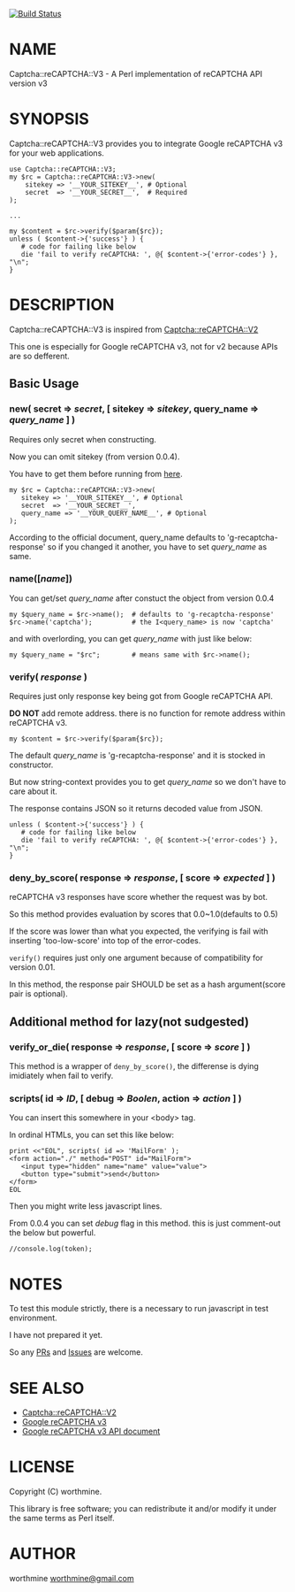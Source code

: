 [![Build Status](https://travis-ci.com/worthmine/Captcha-reCAPTCHA-V3.svg?branch=master)](https://travis-ci.com/worthmine/Captcha-reCAPTCHA-V3)
# NAME

Captcha::reCAPTCHA::V3 - A Perl implementation of reCAPTCHA API version v3

# SYNOPSIS

Captcha::reCAPTCHA::V3 provides you to integrate Google reCAPTCHA v3 for your web applications.

    use Captcha::reCAPTCHA::V3;
    my $rc = Captcha::reCAPTCHA::V3->new(
        sitekey => '__YOUR_SITEKEY__', # Optional
        secret  => '__YOUR_SECRET__',  # Required
    );
    
    ...
    
    my $content = $rc->verify($param{$rc});
    unless ( $content->{'success'} ) {
       # code for failing like below
       die 'fail to verify reCAPTCHA: ', @{ $content->{'error-codes'} }, "\n";
    }
    

# DESCRIPTION

Captcha::reCAPTCHA::V3 is inspired from [Captcha::reCAPTCHA::V2](https://metacpan.org/pod/Captcha%3A%3AreCAPTCHA%3A%3AV2)

This one is especially for Google reCAPTCHA v3, not for v2 because APIs are so defferent.

## Basic Usage

### new( secret => _secret_, \[ sitekey => _sitekey_, query\_name => _query\_name_ \] )

Requires only secret when constructing.

Now you can omit sitekey (from version 0.0.4).

You have to get them before running from [here](https://www.google.com/recaptcha/intro/v3.html).

    my $rc = Captcha::reCAPTCHA::V3->new(
       sitekey => '__YOUR_SITEKEY__', # Optional
       secret  => '__YOUR_SECRET__',
       query_name => '__YOUR_QUERY_NAME__', # Optional
    );

According to the official document, query\_name defaults to 'g-recaptcha-response'
so if you changed it another, you have to set _query\_name_ as same.

### name(\[_name_\])

You can get/set _query\_name_ after constuct the object from version 0.0.4

    my $query_name = $rc->name();  # defaults to 'g-recaptcha-response'
    $rc->name('captcha');          # the I<query_name> is now 'captcha' 

and with overlording, you can get _query\_name_ with just like below:

    my $query_name = "$rc";        # means same with $rc->name();

### verify( _response_ )

Requires just only response key being got from Google reCAPTCHA API.

**DO NOT** add remote address. there is no function for remote address within reCAPTCHA v3.

    my $content = $rc->verify($param{$rc});

The default _query\_name_ is 'g-recaptcha-response' and it is stocked in constructor.

But now string-context provides you to get _query\_name_ so we don't have to care about it.

The response contains JSON so it returns decoded value from JSON.

    unless ( $content->{'success'} ) {
       # code for failing like below
       die 'fail to verify reCAPTCHA: ', @{ $content->{'error-codes'} }, "\n";
    }

### deny\_by\_score( response => _response_, \[ score => _expected_ \] )

reCAPTCHA v3 responses have score whether the request was by bot.

So this method provides evaluation by scores that 0.0~1.0(defaults to 0.5)

If the score was lower than what you expected, the verifying is fail
with inserting 'too-low-score' into top of the error-codes.

`verify()` requires just only one argument because of compatibility for version 0.01. 

In this method, the response pair SHOULD be set as a hash argument(score pair is optional).

## Additional method for lazy(not sudgested)

### verify\_or\_die( response => _response_, \[ score => _score_ \] )

This method is a wrapper of `deny_by_score()`, the differense is dying imidiately when fail to verify.

### scripts( id => _ID_, \[ debug => _Boolen_, action => _action_ \] )

You can insert this somewhere in your &lt;body> tag.

In ordinal HTMLs, you can set this like below:

    print <<"EOL", scripts( id => 'MailForm' );
    <form action="./" method="POST" id="MailForm">
       <input type="hidden" name="name" value="value">
       <button type="submit">send</button>
    </form>
    EOL

Then you might write less javascript lines.

From 0.0.4 you can set _debug_ flag in this method.
this is just comment-out the below but powerful.

    //console.log(token);

# NOTES

To test this module strictly,
there is a necessary to run javascript in test environment.

I have not prepared it yet.

So any [PRs](https://github.com/worthmine/Captcha-reCAPTCHA-V3/pulls)
and [Issues](https://github.com/worthmine/Captcha-reCAPTCHA-V3/issues) are welcome.

# SEE ALSO

- [Captcha::reCAPTCHA::V2](https://metacpan.org/pod/Captcha%3A%3AreCAPTCHA%3A%3AV2)
- [Google reCAPTCHA v3](https://www.google.com/recaptcha/intro/v3.html)
- [Google reCAPTCHA v3 API document](https://developers.google.com/recaptcha/docs/v3)

# LICENSE

Copyright (C) worthmine.

This library is free software; you can redistribute it and/or modify
it under the same terms as Perl itself.

# AUTHOR

worthmine <worthmine@gmail.com>
